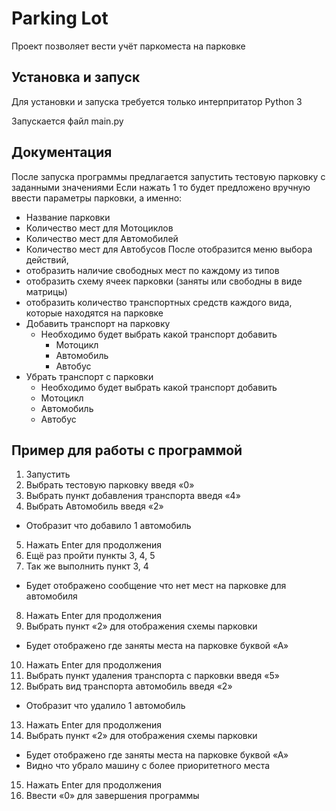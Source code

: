 # Parking Lot

 Проект позволяет вести учёт паркоместа на парковке

## Установка и запуск

Для установки и запуска требуется только интерпритатор Python 3

Запускается файл main.py

## Документация

После запуска программы предлагается запустить тестовую парковку с заданными значениями
Если нажать 1 то будет предложено вручную ввести параметры парковки, а именно:
 - Название парковки
 - Количество мест для Мотоциклов
 - Количество мест для Автомобилей
 - Количество мест для Автобусов
После отобразится меню выбора действий,
 -	отобразить наличие свободных мест по каждому из типов
 -	отобразить схему ячеек парковки (заняты или свободны в виде матрицы)
 -	отобразить количество транспортных средств каждого вида, которые находятся на парковке
 -	Добавить транспорт на парковку
    * Необходимо будет выбрать какой транспорт добавить
   	   - Мотоцикл
   	   - Автомобиль
   	   - Автобус
 -	Убрать транспорт с парковки
    *	Необходимо будет выбрать какой транспорт добавить
       - Мотоцикл
       - Автомобиль
       - Автобус
   
## Пример для работы с программой

1.	Запустить
2.	Выбрать тестовую парковку введя «0»
3.	Выбрать пункт добавления транспорта введя «4»
4.	Выбрать Автомобиль введя «2»
  -	Отобразит что добавило 1 автомобиль
5.	Нажать Enter для продолжения
6.	Ещё раз пройти пункты 3, 4, 5
7.	Так же выполнить пункт 3, 4 
  -	Будет отображено сообщение что нет мест на парковке для автомобиля
8.	Нажать Enter для продолжения
9.	Выбрать пункт «2» для отображения схемы парковки
  -	Будет отображено где заняты места на парковке буквой «А»
10.	Нажать Enter для продолжения
11.	Выбрать пункт удаления транспорта с парковки введя «5»
12.	Выбрать вид транспорта автомобиль введя «2»
  -	Отобразит что удалило 1 автомобиль
13.	Нажать Enter для продолжения
14.	Выбрать пункт «2» для отображения схемы парковки
  -	Будет отображено где заняты места на парковке буквой «А»
  -	Видно что убрало машину с более приоритетного места
15.	Нажать Enter для продолжения
16.	Ввести «0» для завершения программы
